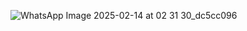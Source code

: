 ![WhatsApp Image 2025-02-14 at 02 31 30_dc5cc096](https://github.com/user-attachments/assets/09d21f68-391e-4300-8d03-cec8ab01a66e)

